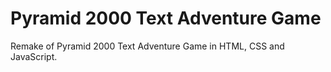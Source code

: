 # Pyramid 2000 Text Adventure Game 
Remake of Pyramid 2000 Text Adventure Game  in HTML, CSS and JavaScript.

